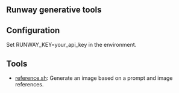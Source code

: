 Runway generative tools
---

## Configuration

Set RUNWAY_KEY=your_api_key in the environment.

## Tools

- [reference.sh](reference.sh): Generate an image based on a prompt and image references.
